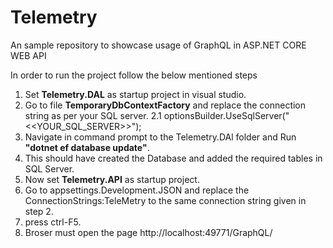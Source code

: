 # Telemetry
An sample repository to showcase usage of GraphQL in ASP.NET CORE WEB API

In order to run the project follow the below mentioned steps

1. Set <b>Telemetry.DAL</b> as startup project in visual studio.
2. Go to file <b>TemporaryDbContextFactory</b> and replace the connection string as per your SQL server.
  2.1 optionsBuilder.UseSqlServer("<<YOUR_SQL_SERVER>>");
3. Navigate in command prompt to the Telemetry.DAl folder and Run <b>"dotnet ef database update"</b>.
4. This should have created the Database and added the required tables in SQL Server.
5. Now set **Telemetry.API** as startup project.
6. Go to appsettings.Development.JSON and replace the ConnectionStrings:TeleMetry to the same connection string given in step 2.
7. press ctrl-F5.
8. Broser must open the page http://localhost:49771/GraphQL/

